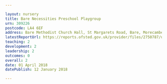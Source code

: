 ```yaml
---

layout: nursery
title: Bare Necessities Preschool Playgroup
urn: 309226
postcode: LA4 6EF
address: Bare Methodist Church Hall, St Margarets Road, Bare, Morecambe, Lancashire, LA4 6EF
latestReportUrl: https://reports.ofsted.gov.uk/provider/files/2750787/urn/309226.pdf
teaching: 2
development: 2
leadership: 2
outcomes: 0
overall: 2
date: 01 April 2018 
datePublish: 12 January 2018

---
```

